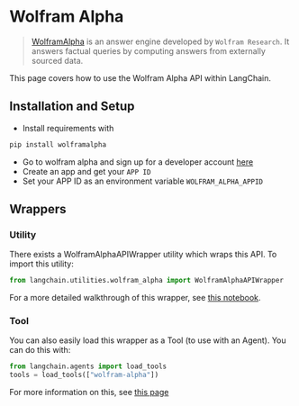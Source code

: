 # Wolfram Alpha

>[WolframAlpha](https://en.wikipedia.org/wiki/WolframAlpha) is an answer engine developed by `Wolfram Research`. 
> It answers factual queries by computing answers from externally sourced data.

This page covers how to use the Wolfram Alpha API within LangChain.

## Installation and Setup
- Install requirements with 
```bash
pip install wolframalpha
```
- Go to wolfram alpha and sign up for a developer account [here](https://developer.wolframalpha.com/)
- Create an app and get your `APP ID`
- Set your APP ID as an environment variable `WOLFRAM_ALPHA_APPID`


## Wrappers

### Utility

There exists a WolframAlphaAPIWrapper utility which wraps this API. To import this utility:

```python
from langchain.utilities.wolfram_alpha import WolframAlphaAPIWrapper
```

For a more detailed walkthrough of this wrapper, see [this notebook](../modules/agents/tools/examples/wolfram_alpha.ipynb).

### Tool

You can also easily load this wrapper as a Tool (to use with an Agent).
You can do this with:
```python
from langchain.agents import load_tools
tools = load_tools(["wolfram-alpha"])
```

For more information on this, see [this page](../modules/agents/tools/getting_started.md)
